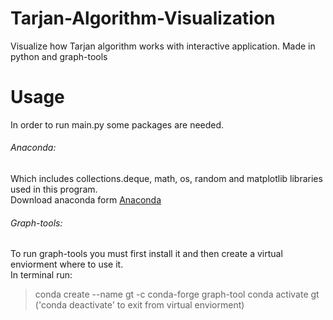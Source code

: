 # Tarjan-Algorithm-Visualization
Visualize how Tarjan algorithm works with interactive application. Made in python and graph-tools

# Usage
In order to run main.py some packages are needed.<br/>
###### Anaconda:
Which includes collections.deque, math, os, random and matplotlib libraries used in this program.<br/>
Download anaconda form [Anaconda](https://www.anaconda.com/products/individual)<br/>
###### Graph-tools:
To run graph-tools you must first install it and then create a virtual enviorment where to use it.<br/>
In terminal run: <br/>
> conda create --name gt -c conda-forge graph-tool
> conda activate gt ('conda deactivate' to exit from virtual enviorment)


